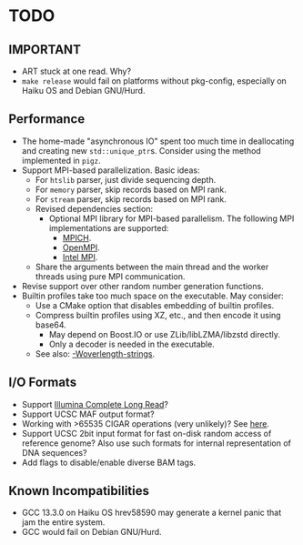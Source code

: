 # TODO

## IMPORTANT

- ART stuck at one read. Why?
- `make release` would fail on platforms without pkg-config, especially on Haiku OS and Debian GNU/Hurd.

## Performance

- The home-made "asynchronous IO" spent too much time in deallocating and creating new `std::unique_ptr`s. Consider using the method implemented in `pigz`.
- Support MPI-based parallelization. Basic ideas:
  - For `htslib` parser, just divide sequencing depth.
  - For `memory` parser, skip records based on MPI rank.
  - For `stream` parser, skip records based on MPI rank.
  - Revised dependencies section:
    - Optional MPI library for MPI-based parallelism. The following MPI implementations are supported:
      - [MPICH](https://www.mpich.org/).
      - [OpenMPI](https://www.open-mpi.org/).
      - [Intel MPI](https://www.intel.com/content/www/us/en/developer/tools/oneapi/mpi-library.html).
  - Share the arguments between the main thread and the worker threads using pure MPI communication.
- Revise support over other random number generation functions.
- Builtin profiles take too much space on the executable. May consider:
  - Use a CMake option that disables embedding of builtin profiles.
  - Compress builtin profiles using XZ, etc., and then encode it using base64.
    - May depend on Boost.IO or use ZLib/libLZMA/libzstd directly.
    - Only a decoder is needed in the executable.
  - See also: [-Woverlength-strings](https://gcc.gnu.org/onlinedocs/gcc/Warning-Options.html#index-Woverlength-strings).

## I/O Formats

- Support [Illumina Complete Long Read](https://www.illumina.com/products/by-brand/complete-long-reads-portfolio.html)?
- Support UCSC MAF output format?
- Working with >65535 CIGAR operations (very unlikely)? See [here](https://github.com/lh3/minimap2?tab=readme-ov-file#working-with-65535-cigar-operations).
- Support UCSC 2bit input format for fast on-disk random access of reference genome? Also use such formats for internal representation of DNA sequences?
- Add flags to disable/enable diverse BAM tags.

## Known Incompatibilities

- GCC 13.3.0 on Haiku OS hrev58590 may generate a kernel panic that jam the entire system.
- GCC would fail on Debian GNU/Hurd.
